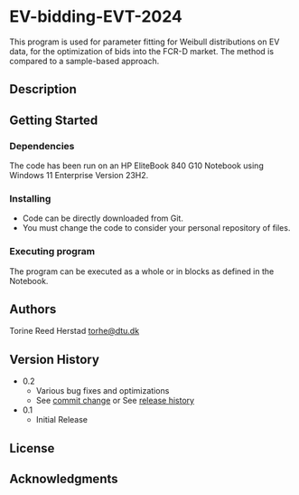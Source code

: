 # EV-bidding-EVT-2024

This program is used for parameter fitting for Weibull distributions on EV data, for the optimization of bids into the FCR-D market. The method is compared to a sample-based approach.

## Description


## Getting Started

### Dependencies

The code has been run on an HP EliteBook 840 G10 Notebook using Windows 11 Enterprise Version 23H2.

### Installing

* Code can be directly downloaded from Git.
* You must change the code to consider your personal repository of files.

### Executing program

The program can be executed as a whole or in blocks as defined in the Notebook.

## Authors

Torine Reed Herstad
torhe@dtu.dk

## Version History

* 0.2
    * Various bug fixes and optimizations
    * See [commit change]() or See [release history]()
* 0.1
    * Initial Release

## License


## Acknowledgments
